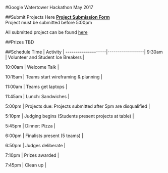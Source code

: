 #Google Watertower Hackathon May 2017



##Submit Projects Here
**[Project Submission Form](https://goo.gl/forms/Uvv4PpcCYJS6sayj2)**  
Project must be submitted before 5:00pm


All submitted project can be found [here](https://docs.google.com/spreadsheets/d/15cw_YZy6nLqiJMGp4dfAgyeIJLFbpXmgr7vqa77fG6Y/edit?usp=sharing)


##Prizes
TBD


##Schedule
Time         | Activity        | 
--------------------|------------------|
9:30am | Volunteer and Student Ice Breakers   |

10:00am       | Welcome Talk    | 

10:15am  | Teams start wireframing & planning      | 

11:00am      | Teams get laptops  | 

11:45am           | Lunch: Sandwiches   | 

5:00pm         | Projects due: Projects submitted after 5pm are disqualified     |

5:10pm         | Judging begins (Students present projects at table)     | 

5:45pm            | Dinner: Pizza      | 

6:00pm           | Finalists present (5 teams) |

6:50pm           | Judges deliberate | 

7:10pm           | Prizes awarded |

7:45pm           | Clean up |
